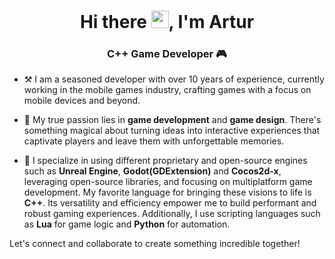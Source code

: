 <h1 align="center">Hi there <img src="https://media.giphy.com/media/hvRJCLFzcasrR4ia7z/giphy.gif" width="28">, I'm Artur</h1>
<h3 align="center">C++ Game Developer 🎮</h3>


- ⚒️ I am a seasoned developer with over 10 years of experience, currently working in the mobile games industry, crafting games with a focus on mobile devices and beyond.

<!-- - 🗒️ Occasionally, in my free time I share my insights and experiences through articles on my personal blog, exploring various aspects of game development and design -[https://efreyu.github.io/](https://efreyu.github.io/)-->

- 🏓 My true passion lies in **game development** and **game design**. There's something magical about turning ideas into interactive experiences that captivate players and leave them with unforgettable memories.

- 🚀 I specialize in using different proprietary and open-source engines such as **Unreal Engine**, **Godot(GDExtension)** and **Cocos2d-x**, leveraging open-source libraries, and focusing on multiplatform game development. My favorite language for bringing these visions to life is **C++**. Its versatility and efficiency empower me to build performant and robust gaming experiences. Additionally, I use scripting languages such as **Lua** for game logic and **Python** for automation.

Let's connect and collaborate to create something incredible together! <!-- Feel free to explore my repositories, and don't hesitate to reach out for exciting opportunities or just to geek out about games.-->

<!-- <p><img align="left" src="https://github-readme-streak-stats.herokuapp.com?user=efreyu&theme=synthwave&hide_border=true&date_format=j%20M%5B%20Y%5D" alt="efreyu" /></p> -->

<!-- <p><img align="left" src="https://github-readme-stats.vercel.app/api?username=efreyu&hide_border=true&count_private=true&show_icons=true&theme=synthwave&hide_rank=false&include_all_commits=true&locale=en" alt="efreyu" /></p> -->

<!-- <p><img align="left" src="https://leetcard.jacoblin.cool/efreyu?theme=dark&font=Baloo_2&ext=activity&border=0" alt="efreyu" /></p> -->
